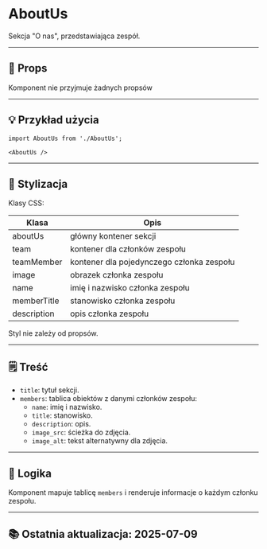# AboutUs

Sekcja "O nas", przedstawiająca zespół.

---

## 🧩 Props
Komponent nie przyjmuje żadnych propsów

---

## 💡 Przykład użycia

```tsx
import AboutUs from './AboutUs';

<AboutUs />
```

---

## 🎨 Stylizacja
Klasy CSS:

| Klasa       | Opis                                      |
|-------------|-------------------------------------------|
| aboutUs     | główny kontener sekcji                    |
| team        | kontener dla członków zespołu             |
| teamMember  | kontener dla pojedynczego członka zespołu |
| image       | obrazek członka zespołu                   |
| name        | imię i nazwisko członka zespołu           |
| memberTitle | stanowisko członka zespołu                |
| description | opis członka zespołu                      |

Styl nie zależy od propsów.

---

## 🗒️ Treść
- `title`: tytuł sekcji.
- `members`: tablica obiektów z danymi członków zespołu:
    - `name`: imię i nazwisko.
    - `title`: stanowisko.
    - `description`: opis.
    - `image_src`: ścieżka do zdjęcia.
    - `image_alt`: tekst alternatywny dla zdjęcia.

---

## 🤖 Logika
Komponent mapuje tablicę `members` i renderuje informacje o każdym członku zespołu.

---

## 📚 Ostatnia aktualizacja: 2025-07-09